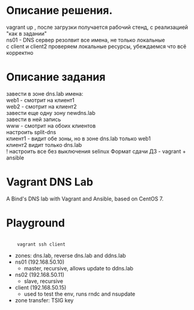 # Описание решения.

vagrant up , после загрузки получается рабочий стенд, с реализацией "как в задании" \
ns01 - DNS сервер резолвит все имена, не только локальные \
с client и client2 проверяем локальные ресурсы, убеждаемся что всё корректно 

# Описание задания 
завести в зоне dns.lab имена: \
web1 - смотрит на клиент1 \
web2 - смотрит на клиент2 \
завести еще одну зону newdns.lab \
завести в ней запись \
www - смотрит на обоих клиентов \
настроить split-dns \
клиент1 - видит обе зоны, но в зоне dns.lab только web1 \
клиент2 видит только dns.lab \
! настроить все без выключения selinux Формат сдачи ДЗ - vagrant + ansible



# Vagrant DNS Lab

A Bind's DNS lab with Vagrant and Ansible, based on CentOS 7.

# Playground

<code>
    vagrant ssh client
</code>

  * zones: dns.lab, reverse dns.lab and ddns.lab
  * ns01 (192.168.50.10)
    * master, recursive, allows update to ddns.lab
  * ns02 (192.168.50.11)
    * slave, recursive
  * client (192.168.50.15)
    * used to test the env, runs rndc and nsupdate
  * zone transfer: TSIG key
